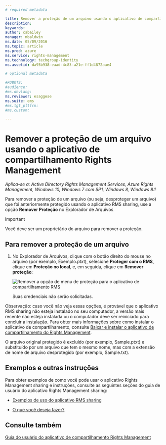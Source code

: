 ```yaml
---
# required metadata

title: Remover a proteção de um arquivo usando o aplicativo de compartilhamento Rights Management | Azure RMS
description:
keywords:
author: cabailey
manager: mbaldwin
ms.date: 05/09/2016
ms.topic: article
ms.prod: azure
ms.service: rights-management
ms.technology: techgroup-identity
ms.assetid: da95b938-eaad-4c83-a21e-ff1d4872aae4

# optional metadata

#ROBOTS:
#audience:
#ms.devlang:
ms.reviewer: esaggese
ms.suite: ems
#ms.tgt_pltfrm:
#ms.custom:

---
```


# Remover a proteção de um arquivo usando o aplicativo de compartilhamento Rights Management

*Aplica-se a: Active Directory Rights Management Services, Azure Rights Management, Windows 10, Windows 7 com SP1, Windows 8, Windows 8.1*

Para remover a proteção de um arquivo (ou seja, desproteger um arquivo) que foi anteriormente protegido usando o aplicativo RMS sharing, use a opção **Remover Proteção** no Explorador de Arquivos.

> [!IMPORTANT]
> Você deve ser um proprietário do arquivo para remover a proteção.

## Para remover a proteção de um arquivo

1.  No Explorador de Arquivos, clique com o botão direito do mouse no arquivo (por exemplo, Exemplo.ptxt), selecione **Proteger com o RMS**, clique em **Proteção no local**, e, em seguida, clique em **Remover proteção**:

    ![Remover a opção de menu de proteção para o aplicativo de compartilhamento RMS](../media/ADRMS_MSRMSApp_RemoveProtection.png)

    Suas credenciais não serão solicitadas.

Observação: caso você não veja essas opções, é provável que o aplicativo RMS sharing não esteja instalado no seu computador, a versão mais recente não esteja instalada ou o computador deve ser reiniciado para concluir a instalação. Para obter mais informações sobre como instalar o aplicativo de compartilhamento, consulte [Baixar e instalar o aplicativo de compartilhamento do Rights Management](install-sharing-app.md).

O arquivo original protegido é excluído (por exemplo, Sample.ptxt) e substituído por um arquivo que tem o mesmo nome, mas com a extensão de nome de arquivo desprotegido (por exemplo, Sample.txt).

## Exemplos e outras instruções
Para obter exemplos de como você pode usar o aplicativo Rights Management sharing e instruções, consulte as seguintes seções do guia de usuário do aplicativo Rights Management sharing:

-   [Exemplos de uso do aplicativo RMS sharing](sharing-app-user-guide.md#examples-for-using-the-rms-sharing-application)

-   [O que você deseja fazer?](sharing-app-user-guide.md#what-do-you-want-to-do-)

## Consulte também
[Guia do usuário do aplicativo de compartilhamento Rights Management](sharing-app-user-guide.md)


<!--HONumber=May16_HO2-->


